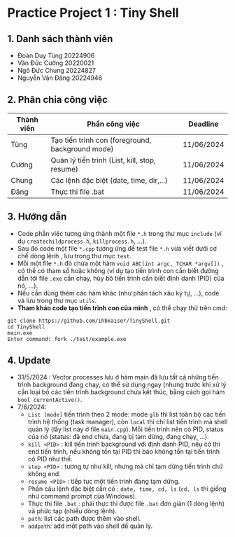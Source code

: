 # Practice Project 1 : Tiny Shell
## 1. Danh sách thành viên
- Đoàn Duy Tùng 20224906
- Văn Đức Cường 20220021
- Ngô Đức Chung 20224827
- Nguyễn Văn Đăng 20224946
## 2. Phân chia công việc
| Thành viên | Phần công việc | Deadline |
|-----------|----------------|----------|
| Tùng      | Tạo tiến trình con (foreground, background mode) | 11/06/2024 |
| Cường     | Quản lý tiến trình (List, kill, stop, resume)   | 11/06/2024 |
| Chung     | Các lệnh đặc biệt (date, time, dir,...)         | 11/06/2024 |
| Đăng      | Thực thi file .bat                               | 11/06/2024 |

## 3. Hướng dẫn
- Code phần việc tương ứng thành một file `*.h` trong thư mục `include` (ví dụ `createchildprocess.h`, `killprocess.h`, ...).
- Sau đó code một file `*.cpp` tương ứng để test file `*.h` vừa viết dưới cơ chế dòng lệnh , lưu trong thư mục `test`.
- Mỗi một file `*.h` đó chứa một hàm `void ABC(int argc, TCHAR *argv[])` , có thể có tham số hoặc không (ví dụ tạo tiến trình con cần biết đường dẫn tới file `.exe` cần chạy, hủy bỏ tiến trình cần biết định danh (PID) của nó, ...).
- Nếu cần dùng thêm các hàm khác (như phân tách xâu ký tự, ...), code và lưu trong thư mục `utils`.
- **Tham khảo code tạo tiến trình con của mình** , có thể chạy thử trên cmd:
```
git clone https://github.com/ihbkaiser/TinyShell.git
cd TinyShell
main.exe
Enter command: fork ./test/example.exe
```
## 4. Update 
- 31/5/2024 : Vector processes lưu ở hàm main đã lưu tất cả những tiến trình background đang chạy, có thể sử dụng ngay (nhưng trước khi xử lý cần loại bỏ các tiến trình background chưa kết thúc, bằng cách gọi hàm `bool currentActive()`.
- 7/6/2024:
  + `List [mode]` tiến trình theo 2 mode: mode `glb` thì list toàn bộ các tiến trình hệ thống (task manager), còn `local` thì chỉ list tiến trình mà shell quản lý (lấy list này ở file `main.cpp`). Mỗi tiến trình nên có PID, status của nó (status: đã end chưa, đang bị tạm dừng, đang chạy, ...).
  + `kill <PID>` : kill tiến trình background với định danh PID, nếu có thì end tiến trình, nếu không tồn tại PID thì báo không tồn tại tiến trình có PID như thế.
  + `stop <PID>` : tương tự như kill, nhưng mà chỉ tạm dừng tiến trình chứ không end.
  + `resume <PID>` : tiếp tục một tiến trình đang tạm dừng.
  + Phần câu lệnh đặc biệt cần có : `date, time, cd, ls` (`cd, ls` thì giống như command prompt của Windows).
  + Thực thi file `.bat` : phải thực thi được file `.bat` đơn giản (1 dòng lệnh) và phức tạp (nhiều dòng lệnh).
  + `path`: list các path được thêm vào shell.
  + `addpath`: add một path vào shell để quản lý.
